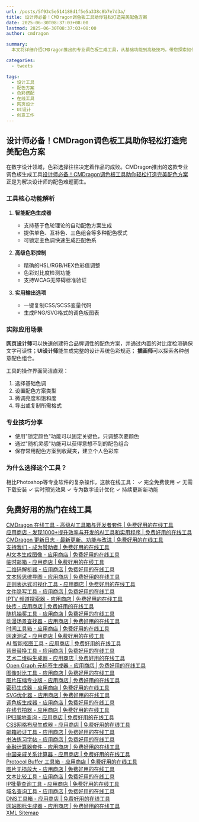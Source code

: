 ```yaml
---
url: /posts/5f93c5e514188d1f5e5a338c8b7e7d3a/
title: 设计师必备！CMDragon调色板工具助你轻松打造完美配色方案
date: 2025-06-30T08:37:03+08:00
lastmod: 2025-06-30T08:37:03+08:00
author: cmdragon

summary:
  本文将详细介绍CMDragon推出的专业调色板生成工具，从基础功能到高级技巧，带您探索如何通过这个免费在线工具快速创建和谐的色彩组合，提升设计效率。

categories:
  - tweets

tags:
  - 设计工具
  - 配色方案
  - 色彩搭配
  - 在线工具
  - 网页设计
  - UI设计
  - 创意工作
---
```


## 设计师必备！CMDragon调色板工具助你轻松打造完美配色方案

在数字设计领域，色彩选择往往决定着作品的成败。CMDragon推出的这款专业调色板生成工具[设计师必备！CMDragon调色板工具助你轻松打造完美配色方案](https/tools.cmdragon.cn/zh/apps/color-palette)正是为解决设计师的配色难题而生。

### 工具核心功能解析

1. **智能配色生成器**
    - 支持基于色轮理论的自动配色方案生成
    - 提供单色、互补色、三色组合等多种配色模式
    - 可锁定主色调快速生成匹配色系

2. **高级色彩控制**
    - 精确的HSL/RGB/HEX色彩值调整
    - 色彩对比度检测功能
    - 支持WCAG无障碍标准验证

3. **实用输出选项**
    - 一键复制CSS/SCSS变量代码
    - 生成PNG/SVG格式的调色板图表

### 实际应用场景

**网页设计师**可以快速创建符合品牌调性的配色方案，并通过内置的对比度检测确保文字可读性；**UI设计师**能生成完整的设计系统色彩规范；
**插画师**可以探索各种创意配色组合。

工具的操作界面简洁直观：

1. 选择基础色调
2. 设置配色方案类型
3. 微调亮度和饱和度
4. 导出或复制所需格式

### 专业技巧分享

- 使用"锁定颜色"功能可以固定关键色，只调整次要颜色
- 通过"随机灵感"功能可以获得意想不到的配色组合
- 保存常用配色方案到收藏夹，建立个人色彩库

### 为什么选择这个工具？

相比Photoshop等专业软件的复杂操作，这款在线工具：
✓ 完全免费使用
✓ 无需下载安装
✓ 实时预览效果
✓ 专为数字设计优化
✓ 持续更新新功能

## 免费好用的热门在线工具

[CMDragon 在线工具 - 高级AI工具箱与开发者套件 | 免费好用的在线工具](https/tools.cmdragon.cn/zh)  
[应用商店 - 发现1000+提升效率与开发的AI工具和实用程序 | 免费好用的在线工具](https/tools.cmdragon.cn/zh/apps?category=trending)  
[CMDragon 更新日志 - 最新更新、功能与改进 | 免费好用的在线工具](https/tools.cmdragon.cn/zh/changelog)  
[支持我们 - 成为赞助者 | 免费好用的在线工具](https/tools.cmdragon.cn/zh/sponsor)  
[AI文本生成图像 - 应用商店 | 免费好用的在线工具](https/tools.cmdragon.cn/zh/apps/text-to-image-ai)  
[临时邮箱 - 应用商店 | 免费好用的在线工具](https/tools.cmdragon.cn/zh/apps/temp-email)  
[二维码解析器 - 应用商店 | 免费好用的在线工具](https/tools.cmdragon.cn/zh/apps/qrcode-parser)  
[文本转思维导图 - 应用商店 | 免费好用的在线工具](https/tools.cmdragon.cn/zh/apps/text-to-mindmap)  
[正则表达式可视化工具 - 应用商店 | 免费好用的在线工具](https/tools.cmdragon.cn/zh/apps/regex-visualizer)  
[文件隐写工具 - 应用商店 | 免费好用的在线工具](https/tools.cmdragon.cn/zh/apps/steganography-tool)  
[IPTV 频道探索器 - 应用商店 | 免费好用的在线工具](https/tools.cmdragon.cn/zh/apps/iptv-explorer)  
[快传 - 应用商店 | 免费好用的在线工具](https/tools.cmdragon.cn/zh/apps/snapdrop)  
[随机抽奖工具 - 应用商店 | 免费好用的在线工具](https/tools.cmdragon.cn/zh/apps/lucky-draw)  
[动漫场景查找器 - 应用商店 | 免费好用的在线工具](https/tools.cmdragon.cn/zh/apps/anime-scene-finder)  
[时间工具箱 - 应用商店 | 免费好用的在线工具](https/tools.cmdragon.cn/zh/apps/time-toolkit)  
[网速测试 - 应用商店 | 免费好用的在线工具](https/tools.cmdragon.cn/zh/apps/speed-test)  
[AI 智能抠图工具 - 应用商店 | 免费好用的在线工具](https/tools.cmdragon.cn/zh/apps/background-remover)  
[背景替换工具 - 应用商店 | 免费好用的在线工具](https/tools.cmdragon.cn/zh/apps/background-replacer)  
[艺术二维码生成器 - 应用商店 | 免费好用的在线工具](https/tools.cmdragon.cn/zh/apps/artistic-qrcode)  
[Open Graph 元标签生成器 - 应用商店 | 免费好用的在线工具](https/tools.cmdragon.cn/zh/apps/open-graph-generator)  
[图像对比工具 - 应用商店 | 免费好用的在线工具](https/tools.cmdragon.cn/zh/apps/image-comparison)  
[图片压缩专业版 - 应用商店 | 免费好用的在线工具](https/tools.cmdragon.cn/zh/apps/image-compressor)  
[密码生成器 - 应用商店 | 免费好用的在线工具](https/tools.cmdragon.cn/zh/apps/password-generator)  
[SVG优化器 - 应用商店 | 免费好用的在线工具](https/tools.cmdragon.cn/zh/apps/svg-optimizer)  
[调色板生成器 - 应用商店 | 免费好用的在线工具](https/tools.cmdragon.cn/zh/apps/color-palette)  
[在线节拍器 - 应用商店 | 免费好用的在线工具](https/tools.cmdragon.cn/zh/apps/online-metronome)  
[IP归属地查询 - 应用商店 | 免费好用的在线工具](https/tools.cmdragon.cn/zh/apps/ip-geolocation)  
[CSS网格布局生成器 - 应用商店 | 免费好用的在线工具](https/tools.cmdragon.cn/zh/apps/css-grid-layout)  
[邮箱验证工具 - 应用商店 | 免费好用的在线工具](https/tools.cmdragon.cn/zh/apps/email-validator)  
[书法练习字帖 - 应用商店 | 免费好用的在线工具](https/tools.cmdragon.cn/zh/apps/calligraphy-practice)  
[金融计算器套件 - 应用商店 | 免费好用的在线工具](https/tools.cmdragon.cn/zh/apps/finance-calculator-suite)  
[中国亲戚关系计算器 - 应用商店 | 免费好用的在线工具](https/tools.cmdragon.cn/zh/apps/chinese-kinship-calculator)  
[Protocol Buffer 工具箱 - 应用商店 | 免费好用的在线工具](https/tools.cmdragon.cn/zh/apps/protobuf-toolkit)  
[图片无损放大 - 应用商店 | 免费好用的在线工具](https/tools.cmdragon.cn/zh/apps/image-upscaler)  
[文本比较工具 - 应用商店 | 免费好用的在线工具](https/tools.cmdragon.cn/zh/apps/text-compare)  
[IP批量查询工具 - 应用商店 | 免费好用的在线工具](https/tools.cmdragon.cn/zh/apps/ip-batch-lookup)  
[域名查询工具 - 应用商店 | 免费好用的在线工具](https/tools.cmdragon.cn/zh/apps/domain-finder)  
[DNS工具箱 - 应用商店 | 免费好用的在线工具](https/tools.cmdragon.cn/zh/apps/dns-toolkit)  
[网站图标生成器 - 应用商店 | 免费好用的在线工具](https/tools.cmdragon.cn/zh/apps/favicon-generator)  
[XML Sitemap](https/tools.cmdragon.cn/sitemap_index.xml)